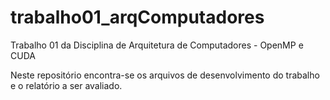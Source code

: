 # trabalho01_arqComputadores
Trabalho 01 da Disciplina de Arquitetura de Computadores - OpenMP e CUDA

Neste repositório encontra-se os arquivos de desenvolvimento do trabalho e o relatório a ser avaliado.
